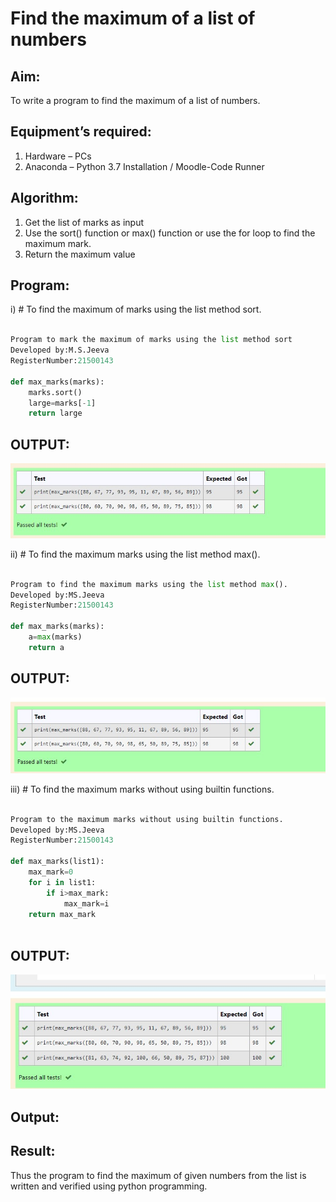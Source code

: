 # Find the maximum of a list of numbers
## Aim:
To write a program to find the maximum of a list of numbers.
## Equipment’s required:
1.	Hardware – PCs
2.	Anaconda – Python 3.7 Installation / Moodle-Code Runner
## Algorithm:
1.	Get the list of marks as input
2.	Use the sort() function or max() function or use the for loop to find the maximum mark.
3.	Return the maximum value
## Program:

i)	# To find the maximum of marks using the list method sort.
```Python

Program to mark the maximum of marks using the list method sort
Developed by:M.S.Jeeva
RegisterNumber:21500143

def max_marks(marks):
    marks.sort()
    large=marks[-1]
    return large

```
## OUTPUT:
![OUTPUT](./img/out1.jpg)

ii)	# To find the maximum marks using the list method max().
```Python

Program to find the maximum marks using the list method max().
Developed by:MS.Jeeva
RegisterNumber:21500143

def max_marks(marks):
    a=max(marks)
    return a


```
## OUTPUT:
![OUTPUT](./img/out2.jpg)

iii) # To find the maximum marks without using builtin functions.
```Python

Program to the maximum marks without using builtin functions.
Developed by:MS.Jeeva
RegisterNumber:21500143

def max_marks(list1):
    max_mark=0
    for i in list1:
        if i>max_mark:
            max_mark=i
    return max_mark



```
## OUTPUT:
![output](./img/out3.jpg)


## Output:

## Result:
Thus the program to find the maximum of given numbers from the list is written and verified using python programming.